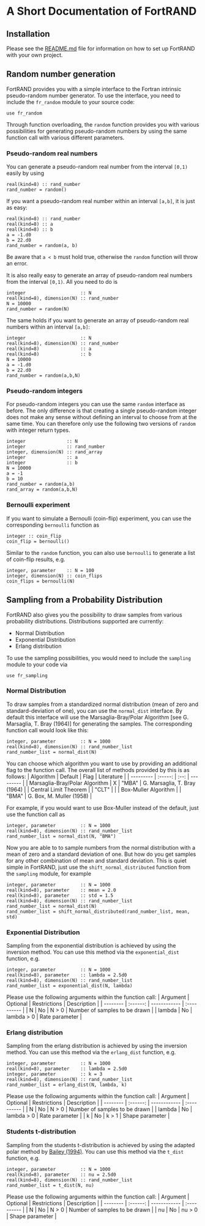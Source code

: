 # A Short Documentation of FortRAND

## Installation
Please see the [README.md](README.md) file for information on how to set up FortRAND with your own project.

## Random number generation
FortRAND provides you with a simple interface to the Fortran intrinsic pseudo-random number generator. To use the interface, you need to include the ```fr_random``` module to your source code:
```Fortran
use fr_random
```
Through function overloading, the ```random``` function provides you with various possibilities for generating pseudo-random numbers by using the same function call with various different parameters.

### Pseudo-random real numbers
You can generate a pseudo-random real number from the interval ```[0,1)``` easily by using
```Fortran
real(kind=8) :: rand_number 
rand_number = random()
```
If you want a pseudo-random real number within an interval ```[a,b]```, it is just as easy:
```Fortran
real(kind=8) :: rand_number 
real(kind=8) :: a
real(kind=8) :: b
a = -1.d0
b = 22.d0
rand_number = random(a, b)
```
Be aware that ```a < b``` must hold true, otherwise the ```random``` function will throw an error.

It is also really easy to generate an array of pseudo-random real numbers from the interval ```[0,1)```. All you need to do is 
```Fortran
integer                    :: N
real(kind=8), dimension(N) :: rand_number 
N = 10000
rand_number = random(N)
```
The same holds if you want to generate an array of pseudo-random real numbers within an interval ```[a,b]```:
```Fortran
integer                    :: N
real(kind=8), dimension(N) :: rand_number 
real(kind=8)               :: a
real(kind=8)               :: b
N = 10000
a = -1.d0
b = 22.d0
rand_number = random(a,b,N)
```

### Pseudo-random integers
For pseudo-random integers you can use the same ```random``` interface as before. The only difference is that creating a single pseudo-random integer does not make any sense without defining an interval to choose from at the same time. You can therefore only use the following two versions of ```random``` with integer return types.
```Fortran
integer               :: N
integer               :: rand_number
integer, dimension(N) :: rand_array
integer               :: a
integer               :: b
N = 10000
a = -1
b = 10
rand_number = random(a,b)
rand_array = random(a,b,N)
```

### Bernoulli experiment
If you want to simulate a Bernoulli (coin-flip) experiment, you can use the corresponding ```bernoulli``` function as
```Fortran
integer :: coin_flip
coin_flip = bernoulli()
```
Similar to the ```random``` function, you can also use ```bernoulli``` to generate a list of coin-flip results, e.g.
```Fortran
integer, parameter    :: N = 100
integer, dimension(N) :: coin_flips
coin_flips = bernoulli(N)
```

## Sampling from a Probability Distribution
FortRAND also gives you the possibility to draw samples from various probability distributions. Distributions supported are currently:
- Normal Distribution
- Exponential Distribution
- Erlang distribution

To use the sampling possibilities, you would need to include the ```sampling``` module to your code via
```Fortran
use fr_sampling
```

### Normal Distribution
To draw samples from a standardized normal distribution (mean of zero and standard-deviation of one), you can use the ```normal_dist``` interface. By default this interface will use the Marsaglia-Bray/Polar Algorithm [see G. Marsaglia, T. Bray (1964)] for generating the samples. The corresponding function call would look like this:
```Fortran
integer, parameter         :: N = 1000
real(kind=8), dimension(N) :: rand_number_list
rand_number_list = normal_dist(N)
```
You can choose which algorithm you want to use by providing an additional flag to the function call. The overall list of methods provided by this is as follows:
| Algorithm | Default | Flag | Literature |
| --------- | :-----: | :--: | --------- |
| Marsaglia-Bray/Polar Algorithm | X | "MBA" | G. Marsaglia, T. Bray (1964) |
| Central Limit Theorem | | "CLT" | |
| Box-Muller Algorithm | | "BMA" | G. Box, M. Muller (1958) |

For example, if you would want to use Box-Muller instead of the default, just use the function call as
```Fortran
integer, parameter         :: N = 1000
real(kind=8), dimension(N) :: rand_number_list
rand_number_list = normal_dist(N, "BMA")
```
Now you are able to to sample numbers from the normal distribution with a mean of zero and a standard deviation of one. But how do you get samples for any other combination of mean and standard deviation. This is quiet simple in FortRAND, just use the ```shift_normal_distributed``` function from the ```sampling``` module, for example
```Fortran
integer, parameter         :: N = 1000
real(kind=8), parameter    :: mean = 2.0
real(kind=8), parameter    :: std = 1.5
real(kind=8), dimension(N) :: rand_number_list
rand_number_list = normal_dist(N)
rand_number_list = shift_normal_distributed(rand_number_list, mean, std)
```

### Exponential Distribution
Sampling from the exponential distribution is achieved by using the inversion method. You can use this method via the ```exponential_dist``` function, e.g.
```Fortran
integer, parameter         :: N = 1000
real(kind=8), parameter    :: lambda = 2.5d0
real(kind=8), dimension(N) :: rand_number_list
rand_number_list = exponential_dist(N, lambda)
```
Please use the following arguments within the function call:
| Argument | Optional | Restrictions | Description |
| -------- | :------: | ------------ | :---------- |
| N        | No       | N > 0        | Number of samples to be drawn |
| lambda   | No       | lambda > 0   | Rate parameter |

### Erlang distribution
Sampling from the erlang distribution is achieved by using the inversion method. You can use this method via the ```erlang_dist``` function, e.g.
```Fortran
integer, parameter         :: N = 1000
real(kind=8), parameter    :: lambda = 2.5d0
integer, parameter         :: k = 3
real(kind=8), dimension(N) :: rand_number_list
rand_number_list = erlang_dist(N, lambda, k)
```
Please use the following arguments within the function call:
| Argument | Optional | Restrictions | Description |
| -------- | :------: | ------------ | :---------- |
| N        | No       | N > 0        | Number of samples to be drawn |
| lambda   | No       | lambda > 0   | Rate parameter |
| k        | No       | k > 1        | Shape parameter |

### Students t-distribution
Sampling from the students t-distribution is achieved by using the adapted polar method by [Bailey (1994)](https://doi.org/10.1090/S0025-5718-1994-1219702-8). You can use this method via the ```t_dist``` function, e.g.
```Fortran
integer, parameter         :: N = 1000
real(kind=8), parameter    :: nu = 2.5d0
real(kind=8), dimension(N) :: rand_number_list
rand_number_list = t_dist(N, nu)
```
Please use the following arguments within the function call:
| Argument | Optional | Restrictions | Description |
| -------- | :------: | ------------ | :---------- |
| N        | No       | N > 0        | Number of samples to be drawn |
| nu       | No       | nu > 0       | Shape parameter |

